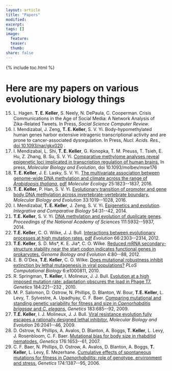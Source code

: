 ```yaml
---
layout: article
title: "Papers"
modified:
excerpt:
tags: []
image:
  feature:
  teaser:
  thumb:
share: false
---
```



{% include toc.html %}

# Here are my papers on various evolutionary biology things
15. L. Hagen. **T. E. Keller**, S. Neely, N. DePaula, C. Cooperman. Crisis Communications in the
Age of Social Media: A Network Analysis of Zika-Related Tweets. In Press, *Social Science Computer Review*.
14. I. Mendizabal, J. Zeng, **T. E. Keller**, S. V. Yi. Body-hypomethylated human genes harbor extensive intragenic transcriptional activity and are prone to cancer-associated dysregulation. In Press, *Nucl. Acids. Res.*, [doi 10.1093/nar/gkx020](http://thomas-keller.github.io/papers/mendizabal_gbody2017.pdf) .
13. I. Mendizabal, L. Shi, **T. E. Keller**, G. Konopka, T. M. Preuss, T. Tsieh, E. Hu, Z. Zhang, B. Su, S. V. Yi. [Comparative methylome analyses reveal epigenetic loci implicated in transcription regulation of human brains.](http://mbe.oxfordjournals.org/content/early/2016/09/12/molbev.msw176.full.pdf+html) In press, *Molecular Biology and Evolution*, doi 10.1093/molbev/msw176
12. **T. E. Keller**, J. E. Lasky, S. V. Yi. [The multivariate association between genome-wide DNA methylation and climate across the range of *Arabidopsis thaliana*.](http://onlinelibrary.wiley.com/doi/10.1111/mec.13573/abstract) [pdf](http://thomas-keller.github.io/papers/kly2016.pdf) *Molecular Ecology* 25:1823--1837, 2016. 
11. **T. E. Keller**, P. Han, S. V. Yi. [Evolutionary transition of promoter and gene body DNA methylation across invertebrate-vertebrate boundary.](http://mbe.oxfordjournals.org/content/33/4/1019)  *Molecular Biology and Evolution* 33:1019--1028, 2016.
10. I. Mendizabal, **T. E. Keller**, J. Zeng, S. V. Yi. [Epigenetics and evolution](http://icb.oxfordjournals.org/content/54/1/31.full.pdf+html). *Integrative and Comparative Biology* 54:31--42, 2014.
9. **T.E. Keller**, S. V. Yi. [DNA methylation and evolution of duplicate genes](http://www.pnas.org/content/111/16/5932.full.html). *Proceedings of the National Academy of Sciences* 111:5932--5937, 2014.
8. **T.E. Keller**, C. O. Wilke, J. J. Bull. [Interactions between evolutionary processes at high mutation rates.](http://onlinelibrary.wiley.com/doi/10.1111/j.1558-5646.2012.01596.x/abstract) [pdf](http://thomas-keller.github.io/papers/kwb2012.pdf) *Evolution* 66:2303--2314, 2012.
7. **T.E. Keller**, S. D. Mis*, K. E. Jia*, C. O. Wilke. [Reduced mRNA secondary-structure stability near the start codon indicates functional genes in prokaryotes.](http://gbe.oxfordjournals.org/content/4/2/80.full) *Genome Biology and Evolution* 4:80--88, 2012.
6. E. B. O'Dea, **T.E. Keller**, C. O. Wilke. [Does mutational robustness inhibit extinction by lethal mutagenesis in viral populations?](http://journals.plos.org/ploscompbiol/article?id=10.1371/journal.pcbi.1000811) *PLoS Computational Biology* 6:e1000811, 2010.
5. R. Springman, **T. Keller**, I. Molineux, J. J. Bull. [Evolution at a high imposed mutation rate: adaptation obscures the load in Phage T7.](http://www.genetics.org/content/184/1/221) *Genetics* 184:221--232 , 2010.
4. M. P. Salomon, D. Ostrow, N. Phillips, D. Blanton, W. Bour, **T.E. Keller**, L. Levy, T. Sylvestre, A. Upadhyay, C. F. Baer. [Comparing mutational and standing genetic variability for fitness and size in *Caenorhabditis briggsae* and *C. elegans*.](http://www.genetics.org/content/183/2/685) *Genetics* 183:685--92, 2009.
3. **T.E. Keller**, I. J. Molineux, J. J. Bull. [Viral resistance evolution fully escapes a rationally designed lethal inhibitor.](http://mbe.oxfordjournals.org/content/26/9/2041.long) *Molecular Biology and Evolution* 26:2041--46, 2009.
2. D. Ostrow, N. Phillips, A. Avalos, D. Blanton, A. Boggs, **T. Keller**, L. Levy, J. Rosenbloom, C. F. Baer. [Mutational bias for body size in rhabditid nematodes.](http://www.genetics.org/content/176/3/1653) *Genetics* 176:1653--61, 2007.
1. C. F. Baer, N. Phillips, D. Ostrow, A. Avalos, D. Blanton, A. Boggs, **T. Keller**, L. Levy, E. Mezerhane. [Cumulative effects of spontaneous mutations for fitness in *Caenorhabditis*: role of genotype, environment and stress.](http://www.genetics.org/content/174/3/1387)
  *Genetics* 174:1387--95, 2006.


